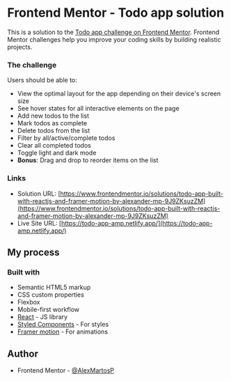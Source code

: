 # Frontend Mentor - Todo app solution

This is a solution to the [Todo app challenge on Frontend Mentor](https://www.frontendmentor.io/challenges/todo-app-Su1_KokOW). Frontend Mentor challenges help you improve your coding skills by building realistic projects.

### The challenge

Users should be able to:

- View the optimal layout for the app depending on their device's screen size
- See hover states for all interactive elements on the page
- Add new todos to the list
- Mark todos as complete
- Delete todos from the list
- Filter by all/active/complete todos
- Clear all completed todos
- Toggle light and dark mode
- **Bonus**: Drag and drop to reorder items on the list

### Links

- Solution URL: [https://www.frontendmentor.io/solutions/todo-app-built-with-reactjs-and-framer-motion-by-alexander-mp-9J9ZKsuzZM](https://www.frontendmentor.io/solutions/todo-app-built-with-reactjs-and-framer-motion-by-alexander-mp-9J9ZKsuzZM)
- Live Site URL: [https://todo-app-amp.netlify.app/](https://todo-app-amp.netlify.app/)

## My process

### Built with

- Semantic HTML5 markup
- CSS custom properties
- Flexbox
- Mobile-first workflow
- [React](https://reactjs.org/) - JS library
- [Styled Components](https://styled-components.com/) - For styles
- [Framer motion](https://www.framer.com/motion/) - For animations

## Author

- Frontend Mentor - [@AlexMartosP](https://www.frontendmentor.io/profile/AlexMartosP)
